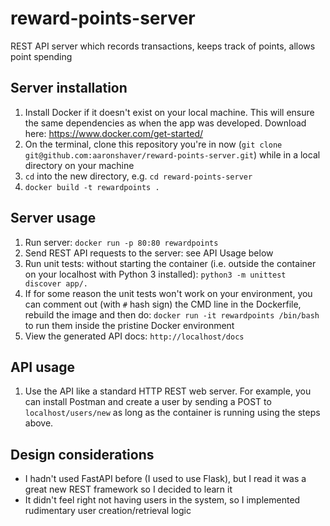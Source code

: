 # reward-points-server

REST API server which records transactions, keeps track of points, allows point
spending

## Server installation

1. Install Docker if it doesn't exist on your local machine. This will ensure
 the same dependencies as when the app was developed. Download here:
https://www.docker.com/get-started/
1. On the terminal, clone this repository you're in now
 (`git clone git@github.com:aaronshaver/reward-points-server.git`) while in a
 local directory on your machine
1. `cd` into the new directory, e.g. `cd reward-points-server`
1. `docker build -t rewardpoints .`

## Server usage

1. Run server: `docker run -p 80:80 rewardpoints`
1. Send REST API requests to the server: see API Usage below
1. Run unit tests: without starting the container (i.e. outside the container on
your localhost with Python 3 installed): `python3 -m unittest discover app/.`
1. If for some reason the unit tests won't work on your environment, you can
comment out (with `#` hash sign) the CMD line in the Dockerfile, rebuild the image
and then do: `docker run -it rewardpoints /bin/bash` to run them inside the
 pristine Docker environment
1. View the generated API docs: `http://localhost/docs`

## API usage

1. Use the API like a standard HTTP REST web server. For example, you can
install Postman and create a user by sending a POST to `localhost/users/new` as
 long as the container is running using the steps above.

## Design considerations

* I hadn't used FastAPI before (I used to use Flask), but I read it was a great
 new REST framework so I decided to learn it
* It didn't feel right not having users in the system, so I implemented
 rudimentary user creation/retrieval logic